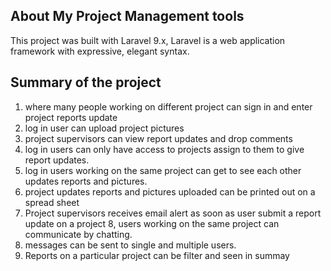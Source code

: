 
## About My Project Management tools
This project was built with Laravel 9.x, Laravel is a web application framework with expressive, elegant syntax. 


## Summary of the project


1. where many people working on different project can sign in and enter project reports update
2. log in user can upload project pictures
3. project supervisors can view report updates and drop comments
4. log in users can only have access to projects assign to them to give report updates.
5. log in users working on the same project can get to see each other updates reports and pictures.
6. project updates reports and pictures uploaded can be printed out on a spread sheet
7. Project supervisors receives email alert as soon as user submit a report update on a project
8, users working on the same project can communicate by chatting.
9. messages can be sent to single and multiple users.
10. Reports on a particular project can be filter and seen in summay
